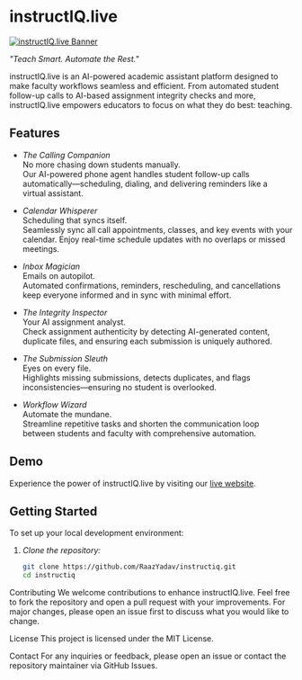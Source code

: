 # instructIQ.live

[![instructIQ.live Banner](https://www.instructiq.live/assets/images/logo/INSTRUCTIQ%20(3).png)](https://instructiq.live)

*"Teach Smart. Automate the Rest."*

instructIQ.live is an AI-powered academic assistant platform designed to make faculty workflows seamless and efficient. From automated student follow-up calls to AI-based assignment integrity checks and more, instructIQ.live empowers educators to focus on what they do best: teaching.

## Features

- *The Calling Companion*  
  No more chasing down students manually.  
  Our AI-powered phone agent handles student follow-up calls automatically—scheduling, dialing, and delivering reminders like a virtual assistant.

- *Calendar Whisperer*  
  Scheduling that syncs itself.  
  Seamlessly sync all call appointments, classes, and key events with your calendar. Enjoy real-time schedule updates with no overlaps or missed meetings.

- *Inbox Magician*  
  Emails on autopilot.  
  Automated confirmations, reminders, rescheduling, and cancellations keep everyone informed and in sync with minimal effort.

- *The Integrity Inspector*  
  Your AI assignment analyst.  
  Check assignment authenticity by detecting AI-generated content, duplicate files, and ensuring each submission is uniquely authored.

- *The Submission Sleuth*  
  Eyes on every file.  
  Highlights missing submissions, detects duplicates, and flags inconsistencies—ensuring no student is overlooked.

- *Workflow Wizard*  
  Automate the mundane.  
  Streamline repetitive tasks and shorten the communication loop between students and faculty with comprehensive automation.

## Demo

Experience the power of instructIQ.live by visiting our [live website](https://instructiq.live).

## Getting Started

To set up your local development environment:

1. *Clone the repository:*

   ```bash
   git clone https://github.com/RaazYadav/instructiq.git
   cd instructiq

Contributing
We welcome contributions to enhance instructIQ.live. Feel free to fork the repository and open a pull request with your improvements. For major changes, please open an issue first to discuss what you would like to change.

License
This project is licensed under the MIT License.

Contact
For any inquiries or feedback, please open an issue or contact the repository maintainer via GitHub Issues.
